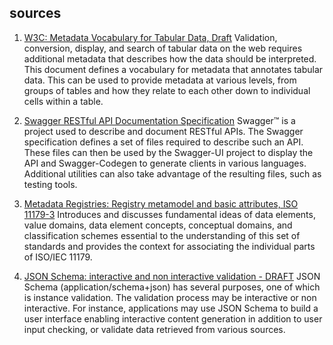 </table>

## sources
1. <a href="http://www.w3.org/TR/2015/WD-tabular-metadata-20150416/">W3C: Metadata Vocabulary for Tabular Data, Draft</a>
Validation, conversion, display, and search of tabular data on the web requires additional metadata that describes how the data should be interpreted. This document defines a vocabulary for metadata that annotates tabular data. This can be used to provide metadata at various levels, from groups of tables and how they relate to each other down to individual cells within a table.

2. <a href="https://github.com/swagger-api/swagger-spec/blob/master/versions/2.0.md">Swagger RESTful API Documentation Specification</a>
Swagger™ is a project used to describe and document RESTful APIs. The Swagger specification defines a set of files required to describe such an API. These files can then be used by the Swagger-UI project to display the API and Swagger-Codegen to generate clients in various languages. Additional utilities can also take advantage of the resulting files, such as testing tools.

3. <a href="http://metadata-standards.org/11179/">Metadata Registries: Registry metamodel and basic attributes, ISO 11179-3</a>
Introduces and discusses fundamental ideas of data elements, value domains, data element concepts, conceptual domains, and classification schemes essential to the understanding of this set of standards and provides the context for associating the individual parts of ISO/IEC 11179.

4. <a href="http://tools.ietf.org/html/draft-fge-json-schema-validation-00#section-5.1.2">JSON Schema: interactive and non interactive validation - DRAFT</a>  JSON Schema (application/schema+json) has several purposes, one of which is instance validation.  The validation process may be interactive or non interactive.  For instance, applications may use JSON Schema to build a user interface enabling interactive content generation in addition to user input checking, or validate data retrieved from various sources. 